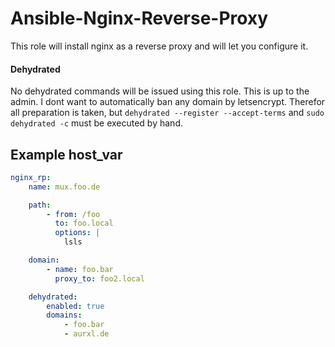 # Ansible-Nginx-Reverse-Proxy

This role will install nginx as a reverse proxy and will let you configure it.

#### Dehydrated
No dehydrated commands will be issued using this role. This is up to the admin. I dont want to automatically ban any domain by letsencrypt.
Therefor all preparation is taken, but `dehydrated --register --accept-terms` and `sudo dehydrated -c` must be executed by hand.

## Example host_var
```yaml
nginx_rp:
    name: mux.foo.de

    path:
        - from: /foo
          to: foo.local
          options: |
            lsls

    domain:
        - name: foo.bar
          proxy_to: foo2.local

    dehydrated:
        enabled: true
        domains:
            - foo.bar
            - aurxl.de
```
